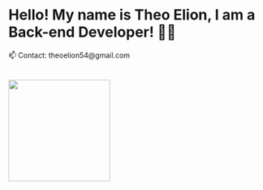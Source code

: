 

<h1>Hello! My name is Theo Elion, I am a Back-end Developer! 👨‍💻</h1>
📫 Contact: theoelion54@gmail.com
<br>
<br>
<br>
<a href="https://github.com/TheoElion">
   <img height=200 align="center" src="https://github-readme-stats.vercel.app/api/top-langs?username=theoelion&layout=compact&langs_count=8&card_width=280&theme=tokyonight" />
 </a>


